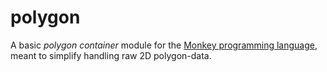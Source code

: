 # polygon
A basic *polygon container* module for the [Monkey programming language](https://github.com/blitz-research/monkey), meant to simplify handling raw 2D polygon-data.
